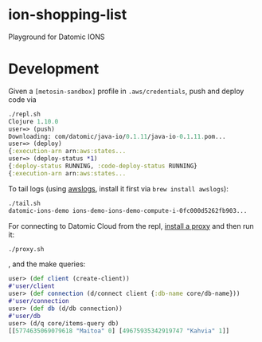 # ion-shopping-list

Playground for Datomic IONS

# Development

Given a `[metosin-sandbox]` profile in `.aws/credentials`, push and deploy code via

```clojure
./repl.sh
Clojure 1.10.0
user=> (push)
Downloading: com/datomic/java-io/0.1.11/java-io-0.1.11.pom...
user=> (deploy)
{:execution-arn arn:aws:states...
user=> (deploy-status *1)
{:deploy-status RUNNING, :code-deploy-status RUNNING}
{:execution-arn arn:aws:states...
```

To tail logs (using [awslogs](https://github.com/jorgebastida/awslogs), install it first via `brew install awslogs`):

```sh
./tail.sh
datomic-ions-demo ions-demo-ions-demo-compute-i-0fc000d5262fb903...
```

For connecting to Datomic Cloud from the repl, [install a proxy](https://docs.datomic.com/cloud/getting-started/connecting.html#socks-proxy) and then run it:

```sh
./proxy.sh
```

, and the make queries:

```clojure
user> (def client (create-client))
#'user/client
user> (def connection (d/connect client {:db-name core/db-name}))
#'user/connection
user> (def db (d/db connection))
#'user/db
user> (d/q core/items-query db)
[[5774635069079618 "Maitoa" 0] [49675935342919747 "Kahvia" 1]]
```
